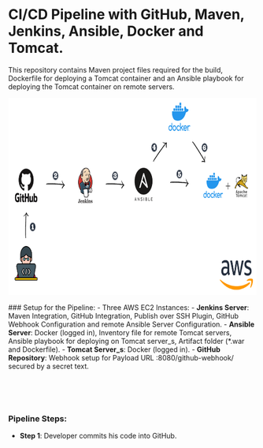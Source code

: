 # CI/CD Pipeline with GitHub, Maven, Jenkins, Ansible, Docker and Tomcat.

This repository contains Maven project files required for the build, Dockerfile for deploying a Tomcat container and an Ansible playbook for deploying the Tomcat container on remote servers.
<p align="center">
<img src="https://github.com/bschouhan1029/bschouhan1029/blob/main/ci-cd.png?raw=true"  width="800" height="400">
</p>
### Setup for the Pipeline:
- Three AWS EC2 Instances:
  - <b>Jenkins Server</b>: Maven Integration, GitHub Integration, Publish over SSH Plugin, GitHub Webhook Configuration and remote Ansible Server Configuration.
  - <b>Ansible Server</b>: Docker (logged in), Inventory file for remote Tomcat servers, Ansible playbook for deploying on Tomcat server_s, Artifact folder (*.war and Dockerfile).
  - <b>Tomcat Server_s</b>: Docker (logged in).
- <b>GitHub Repository</b>: Webhook setup for Payload URL <jenkins_server_ip>:8080/github-webhook/ secured by a secret text.
<br><br>

<br><br>
### Pipeline Steps:
- <b>Step 1</b>: Developer commits his code into GitHub.
